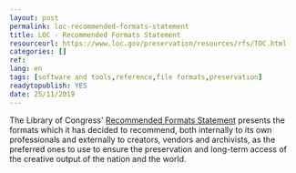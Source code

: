 ```yaml
---
layout: post 
permalink: loc-recommended-formats-statement
title: LOC - Recommended Formats Statement
resourceurl: https://www.loc.gov/preservation/resources/rfs/TOC.html
categories: []
ref: 
lang: en
tags: [software and tools,reference,file formats,preservation]
readytopublish: YES
date: 25/11/2019
---
```

The Library of Congress' [Recommended Formats Statement](https://www.loc.gov/preservation/resources/rfs/TOC.html) presents the formats which it has decided to recommend, both internally to its own professionals and externally to creators, vendors and archivists, as the preferred ones to use to ensure the preservation and long-term access of the creative output of the nation and the world.